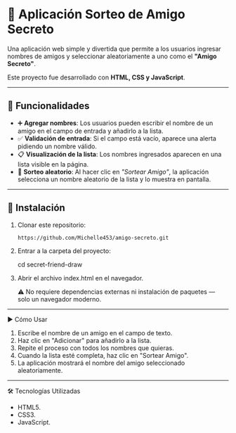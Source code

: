 # 🎉 Aplicación Sorteo de Amigo Secreto  

Una aplicación web simple y divertida que permite a los usuarios ingresar nombres de amigos y seleccionar aleatoriamente a uno como el **"Amigo Secreto"**.  

Este proyecto fue desarrollado con **HTML, CSS y JavaScript**.  

---

## 📌 Funcionalidades  

- ➕ **Agregar nombres**: Los usuarios pueden escribir el nombre de un amigo en el campo de entrada y añadirlo a la lista.  
- ✅ **Validación de entrada**: Si el campo está vacío, aparece una alerta pidiendo un nombre válido.  
- 📋 **Visualización de la lista**: Los nombres ingresados aparecen en una lista visible en la página.  
- 🎲 **Sorteo aleatorio**: Al hacer clic en *"Sortear Amigo"*, la aplicación selecciona un nombre aleatorio de la lista y lo muestra en pantalla.  

---

## 🚀 Instalación  

1. Clonar este repositorio:  
   ```bash
   https://github.com/Michelle453/amigo-secreto.git
   
2. Entrar a la carpeta del proyecto:

    cd secret-friend-draw
4. Abrir el archivo index.html en el navegador.
   
   ⚠️ No requiere dependencias externas ni instalación de paquetes — solo un navegador moderno.
---
▶️ Cómo Usar

1. Escribe el nombre de un amigo en el campo de texto.
2. Haz clic en "Adicionar" para añadirlo a la lista.
3. Repite el proceso con todos los nombres que quieras.
4. Cuando la lista esté completa, haz clic en "Sortear Amigo".
5. La aplicación mostrará el nombre del amigo seleccionado aleatoriamente.
---
🛠️ Tecnologías Utilizadas

- HTML5. 
- CSS3.
- JavaScript.
